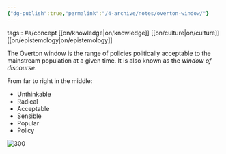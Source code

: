 ```yaml
---
{"dg-publish":true,"permalink":"/4-archive/notes/overton-window/"}
---
```


tags:: #a/concept [[on/knowledge\|on/knowledge]] [[on/culture\|on/culture]] [[on/epistemology\|on/epistemology]]

The Overton window is the range of policies politically acceptable to the mainstream population at a given time. It is also known as the *window of discourse*.

From far to right in the middle:
- Unthinkable
- Radical
- Acceptable
- Sensible
- Popular
- Policy

![300](https://images.dailykos.com/images/633711/story_image/Overton_Window.jpg)